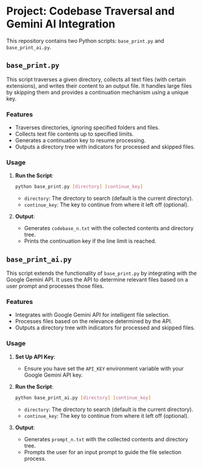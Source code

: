 # Project: Codebase Traversal and Gemini AI Integration

This repository contains two Python scripts: `base_print.py` and `base_print_ai.py`.

## `base_print.py`

This script traverses a given directory, collects all text files (with certain extensions), and writes their content to an output file. It handles large files by skipping them and provides a continuation mechanism using a unique key.

### Features
- Traverses directories, ignoring specified folders and files.
- Collects text file contents up to specified limits.
- Generates a continuation key to resume processing.
- Outputs a directory tree with indicators for processed and skipped files.

### Usage
1. **Run the Script**:
    ```bash
    python base_print.py [directory] [continue_key]
    ```
    - `directory`: The directory to search (default is the current directory).
    - `continue_key`: The key to continue from where it left off (optional).

2. **Output**:
    - Generates `codebase_n.txt` with the collected contents and directory tree.
    - Prints the continuation key if the line limit is reached.

## `base_print_ai.py`

This script extends the functionality of `base_print.py` by integrating with the Google Gemini API. It uses the API to determine relevant files based on a user prompt and processes those files.

### Features
- Integrates with Google Gemini API for intelligent file selection.
- Processes files based on the relevance determined by the API.
- Outputs a directory tree with indicators for processed and skipped files.

### Usage
1. **Set Up API Key**:
    - Ensure you have set the `API_KEY` environment variable with your Google Gemini API key.

2. **Run the Script**:
    ```bash
    python base_print_ai.py [directory] [continue_key]
    ```
    - `directory`: The directory to search (default is the current directory).
    - `continue_key`: The key to continue from where it left off (optional).

3. **Output**:
    - Generates `prompt_n.txt` with the collected contents and directory tree.
    - Prompts the user for an input prompt to guide the file selection process.
